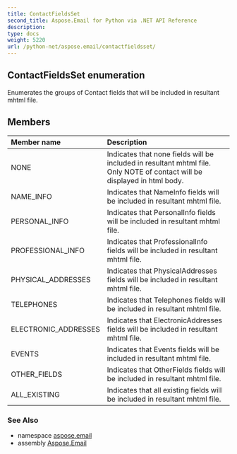```yaml
---
title: ContactFieldsSet
second_title: Aspose.Email for Python via .NET API Reference
description: 
type: docs
weight: 5220
url: /python-net/aspose.email/contactfieldsset/
---
```


## ContactFieldsSet enumeration

Enumerates the groups of Contact fields that will be included in resultant mhtml file.

## Members
| Member name | Description |
| :- | :- |
|NONE|Indicates that none fields will be included in resultant mhtml file. Only NOTE of contact will be displayed in html body.|
|NAME_INFO|Indicates that NameInfo fields will be included in resultant mhtml file.|
|PERSONAL_INFO|Indicates that PersonalInfo fields will be included in resultant mhtml file.|
|PROFESSIONAL_INFO|Indicates that ProfessionalInfo fields will be included in resultant mhtml file.|
|PHYSICAL_ADDRESSES|Indicates that PhysicalAddresses fields will be included in resultant mhtml file.|
|TELEPHONES|Indicates that Telephones fields will be included in resultant mhtml file.|
|ELECTRONIC_ADDRESSES|Indicates that ElectronicAddresses fields will be included in resultant mhtml file.|
|EVENTS|Indicates that Events fields will be included in resultant mhtml file.|
|OTHER_FIELDS|Indicates that OtherFields fields will be included in resultant mhtml file.|
|ALL_EXISTING|Indicates that all existing fields will be included in resultant mhtml file.|

### See Also

* namespace [aspose.email](/email/python-net/aspose.email/)
* assembly [Aspose.Email](/email/python-net/)

